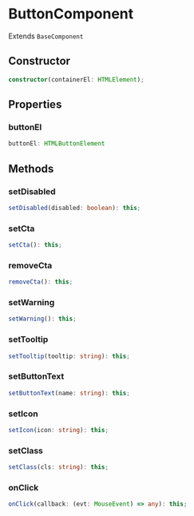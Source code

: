 # ButtonComponent

Extends `BaseComponent`

## Constructor

```ts
constructor(containerEl: HTMLElement);
```

## Properties

### buttonEl

```ts
buttonEl: HTMLButtonElement
```

## Methods

### setDisabled

```ts
setDisabled(disabled: boolean): this;
```

### setCta

```ts
setCta(): this;
```

### removeCta

```ts
removeCta(): this;
```

### setWarning

```ts
setWarning(): this;
```

### setTooltip

```ts
setTooltip(tooltip: string): this;
```

### setButtonText

```ts
setButtonText(name: string): this;
```

### setIcon

```ts
setIcon(icon: string): this;
```

### setClass

```ts
setClass(cls: string): this;
```

### onClick

```ts
onClick(callback: (evt: MouseEvent) => any): this;
```
